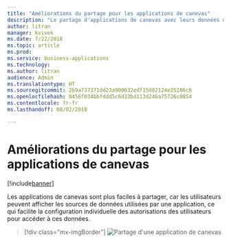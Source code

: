 ```yaml
---
title: "Améliorations du partage pour les applications de canevas"
description: "Le partage d'applications de canevas avec leurs données devient plus facile grâce à l'expérience en ligne."
author: litran
manager: kvivek
ms.date: 7/22/2018
ms.topic: article
ms.prod: 
ms.service: business-applications
ms.technology: 
ms.author: litran
audience: Admin
ms.translationtype: HT
ms.sourcegitcommit: 2b9a737371dd23a900632edf15d82124e25286c6
ms.openlocfilehash: 8456f034bbfddd5c6d33bd113d246a75726c0854
ms.contentlocale: fr-fr
ms.lasthandoff: 08/02/2018

---
```

# <a name="sharing-enhancements-for-canvas-apps"></a>Améliorations du partage pour les applications de canevas

[!include[banner](../../includes/banner.md)]

Les applications de canevas sont plus faciles à partager, car les utilisateurs peuvent afficher les sources de données utilisées par une application, ce qui facilite la configuration individuelle des autorisations des utilisateurs pour accéder à ces données. 

> [!div class="mx-imgBorder"]
> ![Partage d'une application de canevas](media/sharing-canvas-app.png  "Partage d'une application de canevas")

